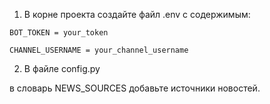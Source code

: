 
1. В корне проекта создайте файл .env с содержимым:

```BOT_TOKEN = your_token```

```CHANNEL_USERNAME = your_channel_username```

2. В файле config.py

в словарь NEWS_SOURCES добавьте источники новостей.
